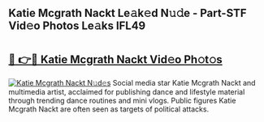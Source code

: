 ## Katie Mcgrath Nackt Le𝚊k𝚎d N𝚞𝚍e - Part-STF Vid𝚎o Photos Le𝚊ks lFL49

# <h2><a href="http://fb6kfd.evod.top/?m=Katie+Mcgrath+Nackt">🔗 👉🔴 Katie Mcgrath Nackt Vid𝚎o Ph𝚘t𝚘s</a></h2>

[![Katie Mcgrath Nackt N𝚞d𝚎s](https://i.imgur.com/8V9OHl7.gif)](http://fb6kfd.evod.top/?m=Katie+Mcgrath+Nackt)
Social media star Katie Mcgrath Nackt and multimedia artist, acclaimed for publishing dance and lifestyle material through trending dance routines and mini vlogs. Public figures Katie Mcgrath Nackt are often seen as targets of political attacks. 
